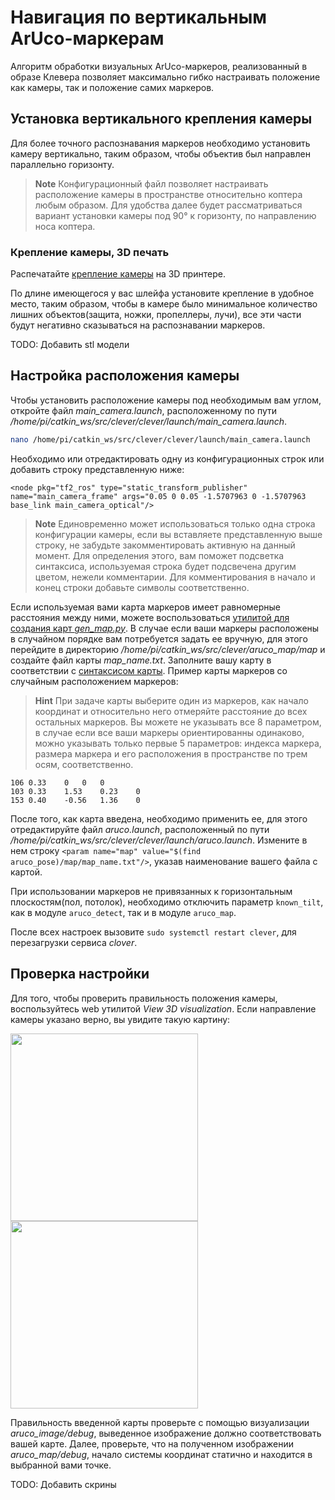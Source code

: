 # Навигация по вертикальным ArUco-маркерам

Алгоритм обработки визуальных ArUco-маркеров, реализованный в образе Клевера позволяет максимально гибко настраивать положение как камеры, так и положение самих маркеров.

## Установка вертикального крепления камеры

Для более точного распознавания маркеров необходимо установить камеру вертикально, таким образом, чтобы объектив был направлен параллельно горизонту.

> **Note** Конфигурационный файл позволяет настраивать расположение камеры в пространстве относительно коптера любым образом. Для удобства далее будет рассматриваться вариант установки камеры под 90° к горизонту, по направлению носа коптера.

### Крепление камеры, 3D печать

Распечатайте [крепление камеры]() на 3D принтере.

По длине имеющегося у вас шлейфа установите крепление в удобное место, таким образом, чтобы в камере было минимальное количество лишних объектов(защита, ножки, пропеллеры, лучи), все эти части будут негативно сказываться на распознавании маркеров.

TODO: Добавить stl модели

## Настройка расположения камеры

Чтобы установить расположение камеры под необходимым вам углом, откройте файл *main_camera.launch*, расположенному по пути */home/pi/catkin_ws/src/clever/clever/launch/main_camera.launch*.

```bash
nano /home/pi/catkin_ws/src/clever/clever/launch/main_camera.launch
```

Необходимо или отредактировать одну из конфигурационных строк или добавить строку представленную ниже:

```
<node pkg="tf2_ros" type="static_transform_publisher" name="main_camera_frame" args="0.05 0 0.05 -1.5707963 0 -1.5707963 base_link main_camera_optical"/>
```

> **Note** Единовременно может использоваться только одна строка конфигурации камеры, если вы вставляете представленную выше строку, не забудьте закомментировать активную на данный момент. Для определения этого, вам поможет подсветка синтаксиса, используемая строка будет подсвечена другим цветом, нежели комментарии. Для комментирования в начало и конец строки добавьте символы *<!-- и -->* соответственно.

Если используемая вами карта маркеров имеет равномерные расстояния между ними, можете воспользоваться [утилитой для создания карт *gen_map.py*](#настройка-карты-маркеров). В случае если ваши маркеры расположены в случайном порядке вам потребуется задать ее вручную, для этого перейдите в директорию */home/pi/catkin_ws/src/clever/aruco_map/map* и создайте файл карты *map_name.txt*. Заполните вашу карту в соответствии с [синтаксисом карты](#настройка-карты-маркеров). Пример карты маркеров со случайным расположением маркеров:

> **Hint** При задаче карты выберите один из маркеров, как начало координат и относительно него отмеряйте расстояние до всех остальных маркеров. Вы можете не указывать все 8 параметром, в случае если все ваши маркеры ориентированны одинаково, можно указывать только первые 5 параметров: индекса маркера, размера маркера и его расположения в пространстве по трем осям, соответственно.

```
106 0.33    0   0   0
103 0.33    1.53    0.23    0
153 0.40    -0.56   1.36    0
```

После того, как карта введена, необходимо применить ее, для этого отредактируйте файл *aruco.launch*, расположенный по пути */home/pi/catkin_ws/src/clever/clever/launch/aruco.launch*. Измените в нем строку `<param name="map" value="$(find aruco_pose)/map/map_name.txt"/>`, указав наименование вашего файла с картой.

При использовании маркеров не привязанных к горизонтальным плоскостям(пол, потолок), необходимо отключить параметр `known_tilt`, как в модуле `aruco_detect`, так и в модуле `aruco_map`.

После всех настроек вызовите `sudo systemctl restart clever`, для перезагрузки сервиса *clover*.

## Проверка настройки

Для того, чтобы проверить правильность положения камеры, воспользуйтесь web утилитой *View 3D visualization*. Если направление камеры указано верно, вы увидите такую картину:

<div class="image-group">
    <img src="../assets/" width=300 class="zoom border">
    <img src="../assets/" width=300 class="zoom border">
</div>

Правильность введенной карты проверьте с помощью визуализации *aruco_image/debug*, выведенное изображение должно соответствовать вашей карте. Далее, проверьте, что на полученном изображении *aruco_map/debug*, начало системы координат статично и находится в выбранной вами точке.

TODO: Добавить скрины